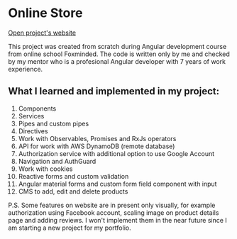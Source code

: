 # Online Store

[Open project's website](https://master.d38c5v2l9ucm65.amplifyapp.com/)

This project was created from scratch during Angular development course from online school Foxminded. The code is written only by me and checked by my mentor who is a profesional Angular developer with 7 years of work experience.

## What I learned and implemented in my project:

1. Components
2. Services
3. Pipes and custom pipes
4. Directives 
5. Work with Observables, Promises and RxJs operators
6. API for work with AWS DynamoDB (remote database)
7. Authorization service with additional option to use Google Account
8. Navigation and AuthGuard
9. Work with cookies
10. Reactive forms and custom validation
11. Angular material forms and custom form field component with input
12. CMS to add, edit and delete products

P.S. Some features on website are in present only visually, for example authorization using Facebook account, scaling image on product details page and adding reviews. I won't implement them in the near future since I am starting a new project for my portfolio.